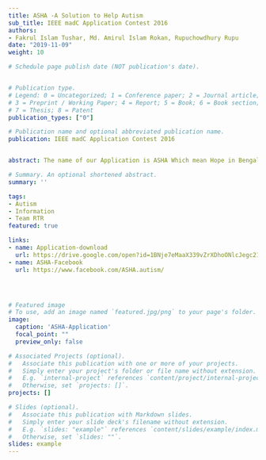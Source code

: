 ```yaml
---
title: ASHA -A Solution to Help Autism
sub_title: IEEE madC Application Contest 2016
authors:
- Fakrul Islam Tushar, Md. Amirul Islam Rokan, Rupuchowdhury Rupu
date: "2019-11-09"
weight: 10

# Schedule page publish date (NOT publication's date).


# Publication type.
# Legend: 0 = Uncategorized; 1 = Conference paper; 2 = Journal article;
# 3 = Preprint / Working Paper; 4 = Report; 5 = Book; 6 = Book section;
# 7 = Thesis; 8 = Patent
publication_types: ["0"]

# Publication name and optional abbreviated publication name.
publication: IEEE madC Application Contest 2016


abstract: The name of our Application is ASHA Which mean Hope in Bengali. Here ASHA Stands for A Solution to Help Autism. The Idea of our App ASHA is to introduce a detection or test procedure for Autism.Autism is a spectrum of closely related disorders with a shared core of symptoms. Autism spectrum disorders appear in infancy and early childhood, causing delays in many basic areas of development, such as learning to talk, play, and interact with others.

# Summary. An optional shortened abstract.
summary: ''

tags:
- Autism
- Information
- Team RTR
featured: true

links:
- name: Application-download
  url: https://drive.google.com/open?id=1BNje7eMaaX339vZrXDhoONlcJegc21P_
- name: ASHA-Facebook
  url: https://www.facebook.com/ASHA.autism/




# Featured image
# To use, add an image named `featured.jpg/png` to your page's folder.
image:
  caption: 'ASHA-Application'
  focal_point: ""
  preview_only: false

# Associated Projects (optional).
#   Associate this publication with one or more of your projects.
#   Simply enter your project's folder or file name without extension.
#   E.g. `internal-project` references `content/project/internal-project/index.md`.
#   Otherwise, set `projects: []`.
projects: []

# Slides (optional).
#   Associate this publication with Markdown slides.
#   Simply enter your slide deck's filename without extension.
#   E.g. `slides: "example"` references `content/slides/example/index.md`.
#   Otherwise, set `slides: ""`.
slides: example
---
```

